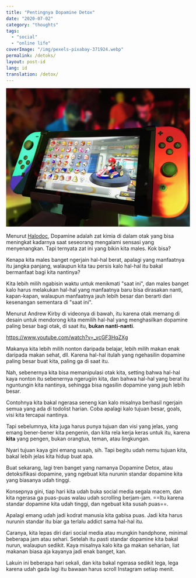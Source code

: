 ```yaml
---
title: "Pentingnya Dopamine Detox"
date: "2020-07-02"
category: "thoughts"
tags:
  - "social"
  - "online life"
coverImage: "/img/pexels-pixabay-371924.webp"
permalink: /detoks/
layout: post-id
lang: id
translation: /detox/
---
```


![](/img/pexels-pixabay-371924.webp)

Menurut [Halodoc](https://www.halodoc.com/jangan-salah-inilah-penjelasan-tentang-dopamin), Dopamine adalah zat kimia di dalam otak yang bisa meningkat kadarnya saat seseorang mengalami sensasi yang menyenangkan. Tapi ternyata zat ini yang bikin kita males. Kok bisa?

Kenapa kita males banget ngerjain hal-hal berat, apalagi yang manfaatnya itu jangka panjang, walaupun kita tau persis kalo hal-hal itu bakal bermanfaat bagi kita nantinya?

Kita lebih milih ngabisin waktu untuk menikmati "saat ini", dan males banget kalo harus melakukan hal-hal yang manfaatnya baru bisa dirasakan nanti, kapan-kapan, walaupun manfaatnya jauh lebih besar dan berarti dari kesenangan sementara di "saat ini".

Menurut Andrew Kirby di videonya di bawah, itu karena otak memang di desain untuk mendorong kita memilih hal-hal yang menghasilkan dopamine paling besar bagi otak, di saat itu, **bukan nanti-nanti**.

https://www.youtube.com/watch?v=_vcGF3HqZXg

Makanya kita lebih milih nonton daripada belajar, lebih milih makan enak daripada makan sehat, dll. Karena hal-hal itulah yang ngehasilin dopamine paling besar buat kita, paling ga di saat itu.

Nah, sebenernya kita bisa memanipulasi otak kita, setting bahwa hal-hal kaya nonton itu sebenernya ngerugiin kita, dan bahwa hal-hal yang berat itu nguntungin kita nantinya, sehingga bisa ngasilin dopamine yang jauh lebih besar.

Contohnya kita bakal ngerasa seneng kan kalo misalnya berhasil ngerjain semua yang ada di todolist harian. Coba apalagi kalo tujuan besar, goals, visi kita tercapai nantinya.

Tapi sebelumnya, kita juga harus punya tujuan dan visi yang jelas, yang emang bener-bener kita pengenin, dan kita rela kerja keras untuk itu, karena **kita** yang pengen, bukan orangtua, teman, atau lingkungan.

Nyari tujuan kaya gini emang susah, sih. Tapi begitu udah nemu tujuan kita, bakal lebih jelas kita hidup buat apa.

Buat sekarang, lagi tren banget yang namanya Dopamine Detox, atau detoksifikasi dopamine, yang ngebuat kita nurunin standar dopamine kita yang biasanya udah tinggi.

Konsepnya gini, tiap hari kita udah buka social media segala macem, dan kita ngerasa ga puas-puas walau udah scrolling berjam-jam. ==Itu karena standar dopamine kita udah tinggi, dan ngebuat kita susah puas==.

Apalagi emang udah jadi kodrat manusia kita gabisa puas. Jadi kita harus nurunin standar itu biar ga terlalu addict sama hal-hal itu.

Caranya, kita lepas diri dari social media atau mungkin handphone, minimal beberapa jam atau sehari. Setelah itu pasti standar dopamine kita bakal nurun, walaupun sedikit. Kaya misalnya kalo kita ga makan seharian, liat makanan biasa aja kayanya jadi enak banget, kan.

Lakuin ini beberapa hari sekali, dan kita bakal ngerasa sedikit lega, lega karena udah gada lagi itu bawaan harus scroll Instagram setiap menit.
